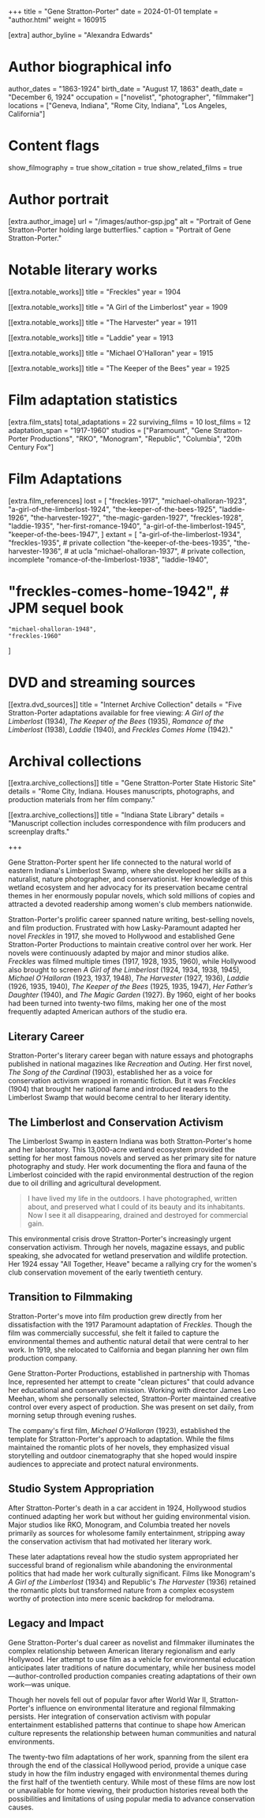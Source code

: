 +++
title = "Gene Stratton-Porter"
date = 2024-01-01
template = "author.html"
weight = 160915


[extra]
author_byline = "Alexandra Edwards"

# Author biographical info
author_dates = "1863-1924"
birth_date = "August 17, 1863"
death_date = "December 6, 1924"
occupation = ["novelist", "photographer", "filmmaker"]
locations = ["Geneva, Indiana", "Rome City, Indiana", "Los Angeles, California"]

# Content flags
show_filmography = true
show_citation = true
show_related_films = true

# Author portrait
[extra.author_image]
url = "/images/author-gsp.jpg"
alt = "Portrait of Gene Stratton-Porter holding large butterflies."
caption = "Portrait of Gene Stratton-Porter."

# Notable literary works
[[extra.notable_works]]
title = "Freckles"
year = 1904

[[extra.notable_works]]
title = "A Girl of the Limberlost"
year = 1909

[[extra.notable_works]]
title = "The Harvester"
year = 1911

[[extra.notable_works]]
title = "Laddie"
year = 1913

[[extra.notable_works]]
title = "Michael O'Halloran"
year = 1915

[[extra.notable_works]]
title = "The Keeper of the Bees"
year = 1925

# Film adaptation statistics
[extra.film_stats]
total_adaptations = 22
surviving_films = 10
lost_films = 12
adaptation_span = "1917-1960"
studios = ["Paramount", "Gene Stratton-Porter Productions", "RKO", "Monogram", "Republic", "Columbia", "20th Century Fox"]

# Film Adaptations
[extra.film_references]
lost = [
    "freckles-1917",
    "michael-ohalloran-1923",
    "a-girl-of-the-limberlost-1924",
    "the-keeper-of-the-bees-1925",
    "laddie-1926",
    "the-harvester-1927",
    "the-magic-garden-1927",
    "freckles-1928",
    "laddie-1935",
    "her-first-romance-1940",
    "a-girl-of-the-limberlost-1945",
    "keeper-of-the-bees-1947",
]
extant = [
    "a-girl-of-the-limberlost-1934",
    "freckles-1935", # private collection
    "the-keeper-of-the-bees-1935",
    "the-harvester-1936", # at ucla
    "michael-ohalloran-1937", # private collection, incomplete
    "romance-of-the-limberlost-1938",
    "laddie-1940",
   # "freckles-comes-home-1942", # JPM sequel book
    "michael-ohalloran-1948",
    "freckles-1960"
]


# DVD and streaming sources
[[extra.dvd_sources]]
title = "Internet Archive Collection"
details = "Five Stratton-Porter adaptations available for free viewing: <i>A Girl of the Limberlost</i> (1934), <i>The Keeper of the Bees</i> (1935), <i>Romance of the Limberlost</i> (1938), <i>Laddie</i> (1940), and <i>Freckles Comes Home</i> (1942)."

# Archival collections
[[extra.archive_collections]]
title = "Gene Stratton-Porter State Historic Site"
details = "Rome City, Indiana. Houses manuscripts, photographs, and production materials from her film company."

[[extra.archive_collections]]
title = "Indiana State Library"
details = "Manuscript collection includes correspondence with film producers and screenplay drafts."

+++

Gene Stratton-Porter spent her life connected to the natural world of eastern Indiana's Limberlost Swamp, where she developed her skills as a naturalist, nature photographer, and conservationist. Her knowledge of this wetland ecosystem and her advocacy for its preservation became central themes in her enormously popular novels, which sold millions of copies and attracted a devoted readership among women's club members nationwide.

Stratton-Porter's prolific career spanned nature writing, best-selling novels, and film production. Frustrated with how Lasky-Paramount adapted her novel *Freckles* in 1917, she moved to Hollywood and established Gene Stratton-Porter Productions to maintain creative control over her work. Her novels were continuously adapted by major and minor studios alike. *Freckles* was filmed multiple times (1917, 1928, 1935, 1960), while Hollywood also brought to screen *A Girl of the Limberlost* (1924, 1934, 1938, 1945), *Michael O'Halloran* (1923, 1937, 1948), *The Harvester* (1927, 1936), *Laddie* (1926, 1935, 1940), *The Keeper of the Bees* (1925, 1935, 1947), *Her Father’s Daughter* (1940), and *The Magic Garden* (1927). By 1960, eight of her books had been turned into twenty-two films, making her one of the most frequently adapted American authors of the studio era.

## Literary Career

Stratton-Porter's literary career began with nature essays and photographs published in national magazines like *Recreation* and *Outing*. Her first novel, *The Song of the Cardinal* (1903), established her as a voice for conservation activism wrapped in romantic fiction. But it was *Freckles* (1904) that brought her national fame and introduced readers to the Limberlost Swamp that would become central to her literary identity.

## The Limberlost and Conservation Activism

The Limberlost Swamp in eastern Indiana was both Stratton-Porter's home and her laboratory. This 13,000-acre wetland ecosystem provided the setting for her most famous novels and served as her primary site for nature photography and study. Her work documenting the flora and fauna of the Limberlost coincided with the rapid environmental destruction of the region due to oil drilling and agricultural development.

> I have lived my life in the outdoors. I have photographed, written about, and preserved what I could of its beauty and its inhabitants. Now I see it all disappearing, drained and destroyed for commercial gain.

This environmental crisis drove Stratton-Porter's increasingly urgent conservation activism. Through her novels, magazine essays, and public speaking, she advocated for wetland preservation and wildlife protection. Her 1924 essay "All Together, Heave" became a rallying cry for the women's club conservation movement of the early twentieth century.

## Transition to Filmmaking

Stratton-Porter's move into film production grew directly from her dissatisfaction with the 1917 Paramount adaptation of *Freckles*. Though the film was commercially successful, she felt it failed to capture the environmental themes and authentic natural detail that were central to her work. In 1919, she relocated to California and began planning her own film production company.

Gene Stratton-Porter Productions, established in partnership with Thomas Ince, represented her attempt to create "clean pictures" that could advance her educational and conservation mission. Working with director James Leo Meehan, whom she personally selected, Stratton-Porter maintained creative control over every aspect of production. She was present on set daily, from morning setup through evening rushes.

The company's first film, *Michael O'Halloran* (1923), established the template for Stratton-Porter's approach to adaptation. While the films maintained the romantic plots of her novels, they emphasized visual storytelling and outdoor cinematography that she hoped would inspire audiences to appreciate and protect natural environments.

## Studio System Appropriation

After Stratton-Porter's death in a car accident in 1924, Hollywood studios continued adapting her work but without her guiding environmental vision. Major studios like RKO, Monogram, and Columbia treated her novels primarily as sources for wholesome family entertainment, stripping away the conservation activism that had motivated her literary work.

These later adaptations reveal how the studio system appropriated her successful brand of regionalism while abandoning the environmental politics that had made her work culturally significant. Films like Monogram's *A Girl of the Limberlost* (1934) and Republic's *The Harvester* (1936) retained the romantic plots but transformed nature from a complex ecosystem worthy of protection into mere scenic backdrop for melodrama.

## Legacy and Impact

Gene Stratton-Porter's dual career as novelist and filmmaker illuminates the complex relationship between American literary regionalism and early Hollywood. Her attempt to use film as a vehicle for environmental education anticipates later traditions of nature documentary, while her business model—author-controlled production companies creating adaptations of their own work—was unique.

Though her novels fell out of popular favor after World War II, Stratton-Porter's influence on environmental literature and regional filmmaking persists. Her integration of conservation activism with popular entertainment established patterns that continue to shape how American culture represents the relationship between human communities and natural environments.

The twenty-two film adaptations of her work, spanning from the silent era through the end of the classical Hollywood period, provide a unique case study in how the film industry engaged with environmental themes during the first half of the twentieth century. While most of these films are now lost or unavailable for home viewing, their production histories reveal both the possibilities and limitations of using popular media to advance conservation causes.